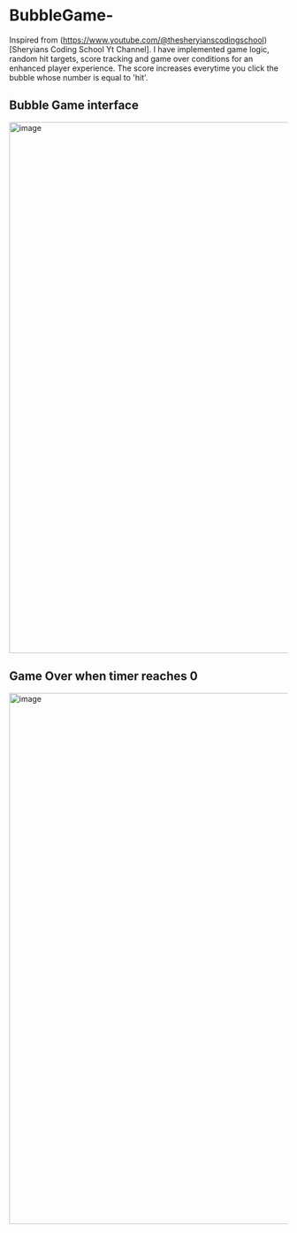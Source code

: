 # BubbleGame-
Inspired from (https://www.youtube.com/@thesheryianscodingschool) [Sheryians Coding School Yt Channel]. I have implemented game logic, random hit targets, score tracking and game over conditions for an enhanced player experience. The score increases everytime you click the bubble whose number is equal to 'hit'.

## Bubble Game interface
<img width="960" alt="image" src="https://github.com/devanshm96/BubbleGame-/assets/72990407/c11145ec-fa9f-4d48-bf17-5e13c20fcd8d">

## Game Over when timer reaches 0
<img width="960" alt="image" src="https://github.com/devanshm96/BubbleGame-/assets/72990407/efcb2a64-0487-4813-9d2c-a616f37f9046">
